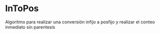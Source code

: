 # InToPos
Algoritmo para realizar una conversión infijo a posfijo y realizar el conteo inmediato sin parentesis
